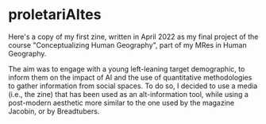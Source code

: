# proletariAItes

Here's a copy of my first zine, written in April 2022 as my final project of the course "Conceptualizing Human Geography", part of my MRes in Human Geography.

The aim was to engage with a young left-leaning target demographic, to inform them on the impact of AI and the use of quantitative methodologies to gather information from social spaces.
To do so, I decided to use a media (i.e., the zine) that has been used as an alt-information tool, while using a post-modern aesthetic more similar to the one used by the magazine Jacobin, or by Breadtubers.
